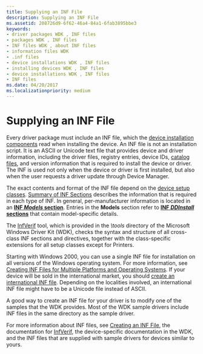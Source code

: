 ```yaml
---
title: Supplying an INF File
description: Supplying an INF File
ms.assetid: 208726d9-6f62-46a4-84a1-6fab3895bbe3
keywords:
- driver packages WDK , INF files
- packages WDK , INF files
- INF files WDK , about INF files
- information files WDK
- .inf files
- device installations WDK , INF files
- installing devices WDK , INF files
- device installations WDK , INF files
- INF files
ms.date: 04/20/2017
ms.localizationpriority: medium
---
```


# Supplying an INF File





Every driver package must include an INF file, which the [device installation components](https://docs.microsoft.com/previous-versions/ff541277(v=vs.85)) read when installing the device. An INF file is not an installation script. It is an ASCII or Unicode text file that provides device and driver information, including the driver files, registry entries, device IDs, [catalog files](catalog-files.md), and version information that is required to install the device or driver. The INF is used not only when the device or driver is first installed, but also when the user requests a driver update through Device Manager.

The exact contents and format of the INF file depend on the [device setup classes](device-setup-classes.md). [Summary of INF Sections](summary-of-inf-sections.md) describes the information that is required in each type of INF. In general, per-manufacturer information is located in an [**INF *Models* section**](inf-models-section.md). Entries in the **Models** section refer to [**INF *DDInstall* sections**](inf-ddinstall-section.md) that contain model-specific details.

The [InfVerif](https://docs.microsoft.com/windows-hardware/drivers/devtest/infverif) tool, which is provided in the *\\tools* directory of the Microsoft Windows Driver Kit (WDK), checks the syntax and structure of all cross-class INF sections and directives, together with the class-specific extensions for all setup classes except for Printers.

Starting with Windows 2000, you can use a single INF file for installation on all versions of the Windows operating system. For more information, see [Creating INF Files for Multiple Platforms and Operating Systems](creating-inf-files-for-multiple-platforms-and-operating-systems.md). If your device will be sold in the international market, you should [create an international INF file](creating-international-inf-files.md). Depending on the localities involved, an international INF file might have to be a Unicode file instead of ASCII.

A good way to create an INF file for your driver is to modify one of the samples that the WDK provides. Most of the WDK sample drivers include INF files in the same directory as the sample driver.

For more information about INF files, see [Creating an INF File](overview-of-inf-files.md), the documentation for [InfVerif](https://docs.microsoft.com/windows-hardware/drivers/devtest/infverif), the device-specific documentation in the WDK, and the INF files that are supplied with sample drivers for devices similar to yours.

 

 





